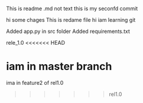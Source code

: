 This is readme .md not text
this is my seconfd commit

hi some chages
This is redame file
hi iam learning git

Added app.py in src folder
Added requirements.txt 

rele_1.0
<<<<<<< HEAD

iam in master branch
=======
ima in feature2 of rel1.0
>>>>>>> rel1.0

